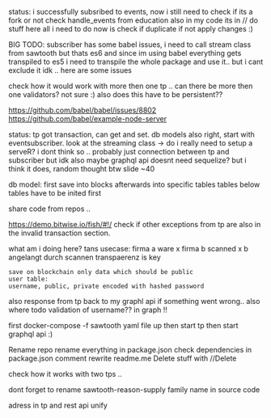 status:
i successfully subsribed to events, now i still need to check if its a fork or not
check handle_events from education also in my code its in // do stuff here
all i need to do now is check if duplicate if not apply changes :)

BIG TODO:
subscriber has some babel issues, i need to call stream class from sawtooth but thats es6 and since im using babel everything gets transpiled to es5 i need to transpile the whole package and use it.. but i cant exclude it idk .. here are some issues 


check how it would work with more then one tp .. 
can there be more then one validators? not sure :)
also does this have to be persistent?? 

https://github.com/babel/babel/issues/8802
https://github.com/babel/example-node-server

status: 
tp got transaction, can get and set. 
db models also right, 
start with eventsubscriber.
look at the streaming class -> do i really need to setup a serveR? i dont think so .. probably just connection between tp and subscriber but idk
also maybe graphql api doesnt need sequelize? but i think it does, random thought
btw slide ~40


db model: first save into blocks
          afterwards into specific tables
          tables below tables have to be inited first 


share code from repos .. 

https://demo.bitwise.io/fish/#!/
check if other exceptions from tp are also in the invalid transaction section.

what am i doing here?
    tans usecase: firma a ware x
    firma b scanned x 
    b angelangt durch scannen
    transpaerenz is key 

    save on blockchain only data which should be public
    user table:
    username, public, private encoded with hashed password 


also response from tp back to my graphl api if something went wrong..
also where todo validation of username?? in graph !!



first docker-compose -f sawtooth yaml file up
then start tp
then start graphql api :)


Rename repo
rename everything in package.json
check dependencies in package.json
comment
rewrite readme.me
Delete stuff with //Delete

check how it works with two tps ..
 

dont forget to rename sawtooth-reason-supply family name in source code

adress in tp and rest api unify